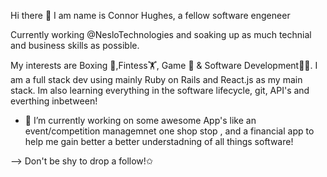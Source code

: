   Hi there 👋 I am name is Connor Hughes, a fellow software engeneer

Currently working @NesloTechnologies and soaking up as much technial and business skills as possible.

My interests are Boxing 🥊,Fintess🏋️‍, Game 🎲 & Software Development👨‍💻.
I am a full stack dev using mainly Ruby on Rails and React.js as my main stack. Im also learning everything in the software lifecycle, git, API's and everthing inbetween!

- 🔭 I’m currently working on some awesome App's like an event/competition managemnet one shop stop , and a financial app to help me gain better a better understadning of all things software!

--> Don't be shy to drop a follow!✩
